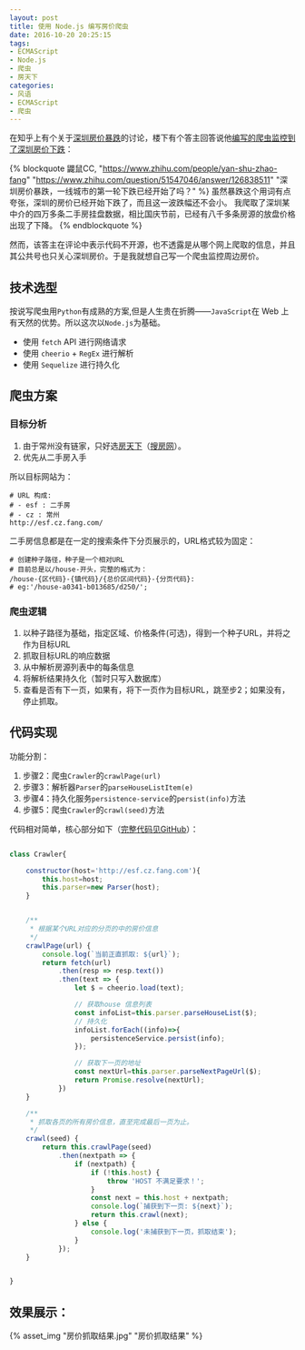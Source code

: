 ```yaml
---
layout: post
title: 使用 Node.js 编写房价爬虫
date: 2016-10-20 20:25:15
tags:
- ECMAScript
- Node.js
- 爬虫
- 房天下
categories:
- 风语
- ECMAScript
- 爬虫
---
```


在知乎上有个关于[深圳房价暴跌](https://www.zhihu.com/question/51547046)的讨论，楼下有个答主回答说他[编写的爬虫监控到了深圳房价下跌](https://www.zhihu.com/question/51547046/answer/126838511)：

{% blockquote 鼹鼠CC, "https://www.zhihu.com/people/yan-shu-zhao-fang" "https://www.zhihu.com/question/51547046/answer/126838511" "深圳房价暴跌，一线城市的第一轮下跌已经开始了吗？" %}
虽然暴跌这个用词有点夸张，深圳的房价已经开始下跌了，而且这一波跌幅还不会小。
我爬取了深圳某中介的四万多条二手房挂盘数据，相比国庆节前，已经有八千多条房源的放盘价格出现了下降。
{% endblockquote %}

然而，该答主在评论中表示代码不开源，也不透露是从哪个网上爬取的信息，并且其公共号也只关心深圳房价。于是我就想自己写一个爬虫监控周边房价。

## 技术选型

按说写爬虫用`Python`有成熟的方案,但是人生贵在折腾——`JavaScript`在 Web 上有天然的优势。所以这次以`Node.js`为基础。

* 使用 `fetch` API 进行网络请求
* 使用 `cheerio` + `RegEx` 进行解析
* 使用 `Sequelize` 进行持久化 

## 爬虫方案

### 目标分析

1. 由于常州没有链家，只好选[房天下](http://fang.com)（[搜房网](http://soufun.com)）。
2. 优先从二手房入手

所以目标网站为：

```
# URL 构成:
# - esf : 二手房
# - cz : 常州
http://esf.cz.fang.com/
```

二手房信息都是在一定的搜索条件下分页展示的，URL格式较为固定：

```
# 创建种子路径，种子是一个相对URL
# 目前总是以/house-开头，完整的格式为：
/house-{区代码}-{镇代码}/{总价区间代码}-{分页代码}: 
# eg:'/house-a0341-b013685/d250/';
```

### 爬虫逻辑

1. 以种子路径为基础，指定区域、价格条件(可选)，得到一个种子URL，并将之作为目标URL
2. 抓取目标URL的响应数据
3. 从中解析房源列表中的每条信息
4. 将解析结果持久化（暂时只写入数据库）
5. 查看是否有下一页，如果有，将下一页作为目标URL，跳至步2；如果没有，停止抓取。

## 代码实现

功能分割：

1. 步骤2：爬虫`Crawler`的`crawlPage(url)`
2. 步骤3：解析器`Parser`的`parseHouseListItem(e)`
3. 步骤4：持久化服务`persistence-service`的`persist(info)`方法
4. 步骤5：爬虫`Crawler`的`crawl(seed)`方法

代码相对简单，核心部分如下（[完整代码见GitHub](https://github.com/newbienewbie/fangtianxia)）：

```JavaScript

class Crawler{

    constructor(host='http://esf.cz.fang.com'){
        this.host=host;
        this.parser=new Parser(host);
    }


    /**
     * 根据某个URL对应的分页的中的房价信息
     */
    crawlPage(url) {
        console.log(`当前正直抓取: ${url}`);
        return fetch(url)
            .then(resp => resp.text())
            .then(text => {
                let $ = cheerio.load(text);

                // 获取house 信息列表
                const infoList=this.parser.parseHouseList($);
                // 持久化
                infoList.forEach((info)=>{
                    persistenceService.persist(info);
                });

                // 获取下一页的地址
                const nextUrl=this.parser.parseNextPageUrl($);
                return Promise.resolve(nextUrl);
            })
    }

    /**
     * 抓取各页的所有房价信息，直至完成最后一页为止。
     */
    crawl(seed) {
        return this.crawlPage(seed)
            .then(nextpath => {
                if (nextpath) {
                    if (!this.host) {
                        throw 'HOST 不满足要求！';
                    }
                    const next = this.host + nextpath;
                    console.log(`捕获到下一页: ${next}`);
                    return this.crawl(next);
                } else {
                    console.log('未捕获到下一页，抓取结束');
                }
            });
    }


}

```

## 效果展示：

{% asset_img "房价抓取结果.jpg" "房价抓取结果" %}
